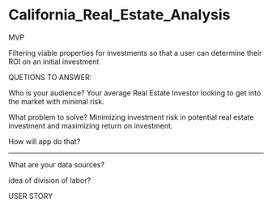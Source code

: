 # California_Real_Estate_Analysis

MVP

Filtering viable properties for investments so that a user can determine their ROI on an initial investment


QUETIONS TO ANSWER:

Who is your audience? Your average Real Estate Investor looking to get into the market with minimal risk. 

What problem to solve? 
Minimizing investment risk in potential real estate investment and maximizing return on investment.

How will app do that?


----

What are your data sources?

idea of division of labor?

USER STORY
